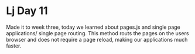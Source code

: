 # Lj Day 11

Made it to week three, today we learned about pages.js and single page applications/ single page routing. This method routs the pages on the users browser and does not require a page reload, making our applications much faster.

